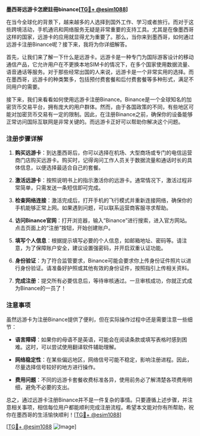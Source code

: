 **墨西哥远游卡怎麽註冊binance[[TG💪+ @esim1088](https://t.me/s/esim1088)]**

在当今全球化的背景下，越来越多的人选择到国外工作、学习或者旅行。而对于这些跨境活动，手机通讯和网络服务无疑是非常重要的支持工具。尤其是在像墨西哥这样的国家，远游卡的应用就显得尤为重要了。那么，当你来到墨西哥，如何通过远游卡注册Binance呢？接下来，我将为你详细解答。

首先，让我们来了解一下什么是远游卡。远游卡是一种专门为国际游客设计的移动通信产品，它允许用户在不更换本地SIM卡的情况下，在多个国家使用数据流量、语音通话等服务。对于那些经常出国的人来说，远游卡是一个非常实用的选择。而在墨西哥，远游卡的种类繁多，包括预付费套餐和后付费套餐等多种形式，满足不同用户的需要。

接下来，我们来看看如何使用远游卡注册Binance。Binance是一个全球知名的加密货币交易平台，拥有庞大的用户群体。然而，由于各国政策的不同，有些地区可能对加密货币交易有一定的限制。因此，在注册Binance之前，确保你的设备能够正常访问国际互联网是非常关键的。而远游卡正好可以帮助你解决这个问题。

### 注册步骤详解

1. **购买远游卡**：到达墨西哥后，你可以选择在机场、大型商场或专门的电信运营商门店购买远游卡。购买时，记得询问工作人员关于数据流量和通话时长的具体信息，以便选择最适合自己的套餐。

2. **激活远游卡**：按照说明书上的指示激活你的远游卡。通常情况下，激活过程非常简单，只需发送一条短信即可完成。

3. **检查网络连接**：激活完成后，打开手机的飞行模式并重新连接网络，确保你的手机能够正常上网。如果遇到问题，可以联系运营商客服寻求帮助。

4. **访问Binance官网**：打开浏览器，输入“Binance”进行搜索，进入官方网站。点击页面上的“注册”按钮，开始创建账户。

5. **填写个人信息**：根据提示填写必要的个人信息，如邮箱地址、密码等。请注意，为了保障账户安全，建议设置强密码，并开启双重认证功能。

6. **身份验证**：为了符合监管要求，Binance可能会要求你上传身份证件照片以进行身份验证。请准备好护照或其他有效的身份证件，按照指引上传相关资料。

7. **完成注册**：提交所有必要信息后，等待审核通过。一旦审核成功，你就正式成为Binance的一员了！

### 注意事项

虽然远游卡为注册Binance提供了便利，但在实际操作过程中还是需要注意一些细节：

- **语言障碍**：如果你的母语不是英语，可能会在阅读条款或填写表格时感到困难。这时，可以尝试使用翻译软件辅助理解。
  
- **网络稳定性**：在某些偏远地区，网络信号可能不稳定，影响注册进程。因此，尽量选择信号较好的地方进行操作。

- **费用问题**：不同的远游卡套餐收费标准各异，使用前务必了解清楚各项费用明细，避免不必要的支出。

总之，通过远游卡注册Binance并不是一件复杂的事情。只要遵循上述步骤，并注意相关事项，相信每位用户都能顺利完成注册流程。希望本文能对你有所帮助，祝你在墨西哥的生活愉快顺利！[[TG💪+ @esim1088](https://t.me/s/esim1088)]

[[TG💪+ @esim1088](https://t.me/s/esim1088) ![Image](https://i.postimg.cc/4NQfJmqS/Snipaste-2025-05-13-00-14-12.png)]